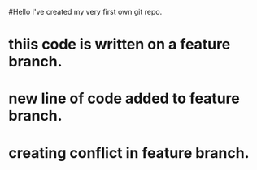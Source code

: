 #Hello I've created my very first own git repo.

# thiis code is written on a feature branch.

# new line of code added to feature branch.

# creating conflict in feature branch.
